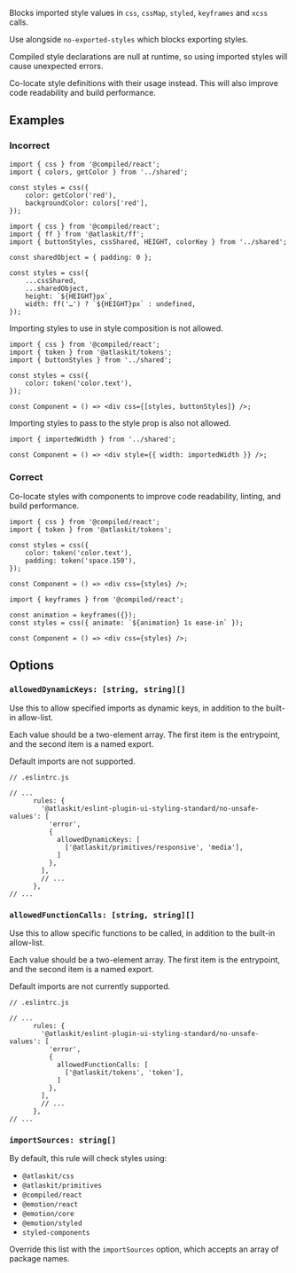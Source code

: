 Blocks imported style values in `css`, `cssMap`, `styled`, `keyframes` and `xcss` calls.

Use alongside `no-exported-styles` which blocks exporting styles.

Compiled style declarations are null at runtime, so using imported styles will cause unexpected
errors.

Co-locate style definitions with their usage instead. This will also improve code readability and
build performance.

## Examples

### Incorrect

```tsx
import { css } from '@compiled/react';
import { colors, getColor } from '../shared';

const styles = css({
	color: getColor('red'),
	backgroundColor: colors['red'],
});
```

```tsx
import { css } from '@compiled/react';
import { ff } from '@atlaskit/ff';
import { buttonStyles, cssShared, HEIGHT, colorKey } from '../shared';

const sharedObject = { padding: 0 };

const styles = css({
	...cssShared,
	...sharedObject,
	height: `${HEIGHT}px`,
	width: ff('…') ? `${HEIGHT}px` : undefined,
});
```

Importing styles to use in style composition is not allowed.

```tsx
import { css } from '@compiled/react';
import { token } from '@atlaskit/tokens';
import { buttonStyles } from '../shared';

const styles = css({
	color: token('color.text'),
});

const Component = () => <div css={[styles, buttonStyles]} />;
```

Importing styles to pass to the style prop is also not allowed.

```tsx
import { importedWidth } from '../shared';

const Component = () => <div style={{ width: importedWidth }} />;
```

### Correct

Co-locate styles with components to improve code readability, linting, and build performance.

```tsx
import { css } from '@compiled/react';
import { token } from '@atlaskit/tokens';

const styles = css({
	color: token('color.text'),
	padding: token('space.150'),
});

const Component = () => <div css={styles} />;
```

```tsx
import { keyframes } from '@compiled/react';

const animation = keyframes({});
const styles = css({ animate: `${animation} 1s ease-in` });

const Component = () => <div css={styles} />;
```

## Options

### `allowedDynamicKeys: [string, string][]`

Use this to allow specified imports as dynamic keys, in addition to the built-in allow-list.

Each value should be a two-element array. The first item is the entrypoint, and the second item is a
named export.

Default imports are not supported.

```tsx
// .eslintrc.js

// ...
      rules: {
        '@atlaskit/eslint-plugin-ui-styling-standard/no-unsafe-values': [
          'error',
          {
            allowedDynamicKeys: [
              ['@atlaskit/primitives/responsive', 'media'],
            ]
          },
        ],
        // ...
      },
// ...
```

### `allowedFunctionCalls: [string, string][]`

Use this to allow specific functions to be called, in addition to the built-in allow-list.

Each value should be a two-element array. The first item is the entrypoint, and the second item is a
named export.

Default imports are not currently supported.

```tsx
// .eslintrc.js

// ...
      rules: {
        '@atlaskit/eslint-plugin-ui-styling-standard/no-unsafe-values': [
          'error',
          {
            allowedFunctionCalls: [
              ['@atlaskit/tokens', 'token'],
            ]
          },
        ],
        // ...
      },
// ...
```

### `importSources: string[]`

By default, this rule will check styles using:

- `@atlaskit/css`
- `@atlaskit/primitives`
- `@compiled/react`
- `@emotion/react`
- `@emotion/core`
- `@emotion/styled`
- `styled-components`

Override this list with the `importSources` option, which accepts an array of package names.
